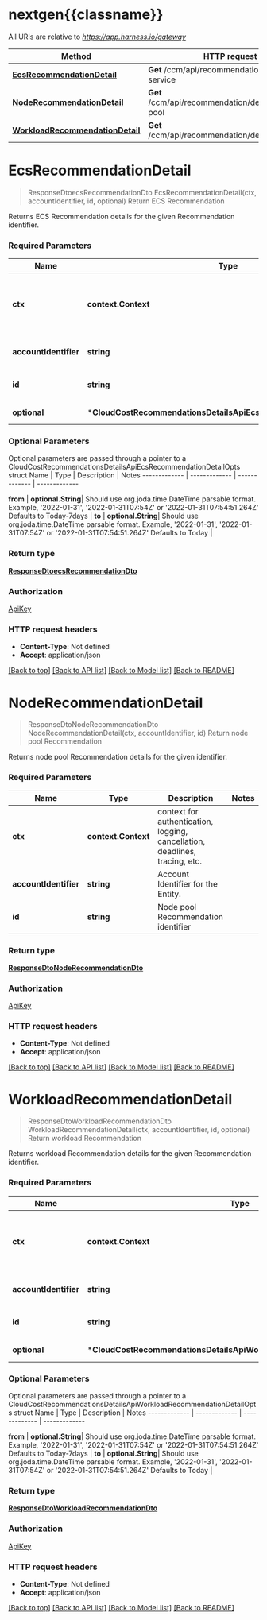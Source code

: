 # nextgen{{classname}}

All URIs are relative to *https://app.harness.io/gateway*

Method | HTTP request | Description
------------- | ------------- | -------------
[**EcsRecommendationDetail**](CloudCostRecommendationsDetailsApi.md#EcsRecommendationDetail) | **Get** /ccm/api/recommendation/details/ecs-service | Return ECS Recommendation
[**NodeRecommendationDetail**](CloudCostRecommendationsDetailsApi.md#NodeRecommendationDetail) | **Get** /ccm/api/recommendation/details/node-pool | Return node pool Recommendation
[**WorkloadRecommendationDetail**](CloudCostRecommendationsDetailsApi.md#WorkloadRecommendationDetail) | **Get** /ccm/api/recommendation/details/workload | Return workload Recommendation

# **EcsRecommendationDetail**
> ResponseDtoecsRecommendationDto EcsRecommendationDetail(ctx, accountIdentifier, id, optional)
Return ECS Recommendation

Returns ECS Recommendation details for the given Recommendation identifier.

### Required Parameters

Name | Type | Description  | Notes
------------- | ------------- | ------------- | -------------
 **ctx** | **context.Context** | context for authentication, logging, cancellation, deadlines, tracing, etc.
  **accountIdentifier** | **string**| Account Identifier for the Entity. | 
  **id** | **string**| ECS Recommendation identifier. | 
 **optional** | ***CloudCostRecommendationsDetailsApiEcsRecommendationDetailOpts** | optional parameters | nil if no parameters

### Optional Parameters
Optional parameters are passed through a pointer to a CloudCostRecommendationsDetailsApiEcsRecommendationDetailOpts struct
Name | Type | Description  | Notes
------------- | ------------- | ------------- | -------------


 **from** | **optional.String**| Should use org.joda.time.DateTime parsable format. Example, &#x27;2022-01-31&#x27;, &#x27;2022-01-31T07:54Z&#x27; or &#x27;2022-01-31T07:54:51.264Z&#x27; Defaults to Today-7days | 
 **to** | **optional.String**| Should use org.joda.time.DateTime parsable format. Example, &#x27;2022-01-31&#x27;, &#x27;2022-01-31T07:54Z&#x27; or &#x27;2022-01-31T07:54:51.264Z&#x27; Defaults to Today | 

### Return type

[**ResponseDtoecsRecommendationDto**](ResponseDTOECSRecommendationDTO.md)

### Authorization

[ApiKey](../README.md#ApiKey)

### HTTP request headers

 - **Content-Type**: Not defined
 - **Accept**: application/json

[[Back to top]](#) [[Back to API list]](../README.md#documentation-for-api-endpoints) [[Back to Model list]](../README.md#documentation-for-models) [[Back to README]](../README.md)

# **NodeRecommendationDetail**
> ResponseDtoNodeRecommendationDto NodeRecommendationDetail(ctx, accountIdentifier, id)
Return node pool Recommendation

Returns node pool Recommendation details for the given identifier.

### Required Parameters

Name | Type | Description  | Notes
------------- | ------------- | ------------- | -------------
 **ctx** | **context.Context** | context for authentication, logging, cancellation, deadlines, tracing, etc.
  **accountIdentifier** | **string**| Account Identifier for the Entity. | 
  **id** | **string**| Node pool Recommendation identifier | 

### Return type

[**ResponseDtoNodeRecommendationDto**](ResponseDTONodeRecommendationDTO.md)

### Authorization

[ApiKey](../README.md#ApiKey)

### HTTP request headers

 - **Content-Type**: Not defined
 - **Accept**: application/json

[[Back to top]](#) [[Back to API list]](../README.md#documentation-for-api-endpoints) [[Back to Model list]](../README.md#documentation-for-models) [[Back to README]](../README.md)

# **WorkloadRecommendationDetail**
> ResponseDtoWorkloadRecommendationDto WorkloadRecommendationDetail(ctx, accountIdentifier, id, optional)
Return workload Recommendation

Returns workload Recommendation details for the given Recommendation identifier.

### Required Parameters

Name | Type | Description  | Notes
------------- | ------------- | ------------- | -------------
 **ctx** | **context.Context** | context for authentication, logging, cancellation, deadlines, tracing, etc.
  **accountIdentifier** | **string**| Account Identifier for the Entity. | 
  **id** | **string**| Workload Recommendation identifier. | 
 **optional** | ***CloudCostRecommendationsDetailsApiWorkloadRecommendationDetailOpts** | optional parameters | nil if no parameters

### Optional Parameters
Optional parameters are passed through a pointer to a CloudCostRecommendationsDetailsApiWorkloadRecommendationDetailOpts struct
Name | Type | Description  | Notes
------------- | ------------- | ------------- | -------------


 **from** | **optional.String**| Should use org.joda.time.DateTime parsable format. Example, &#x27;2022-01-31&#x27;, &#x27;2022-01-31T07:54Z&#x27; or &#x27;2022-01-31T07:54:51.264Z&#x27; Defaults to Today-7days | 
 **to** | **optional.String**| Should use org.joda.time.DateTime parsable format. Example, &#x27;2022-01-31&#x27;, &#x27;2022-01-31T07:54Z&#x27; or &#x27;2022-01-31T07:54:51.264Z&#x27; Defaults to Today | 

### Return type

[**ResponseDtoWorkloadRecommendationDto**](ResponseDTOWorkloadRecommendationDTO.md)

### Authorization

[ApiKey](../README.md#ApiKey)

### HTTP request headers

 - **Content-Type**: Not defined
 - **Accept**: application/json

[[Back to top]](#) [[Back to API list]](../README.md#documentation-for-api-endpoints) [[Back to Model list]](../README.md#documentation-for-models) [[Back to README]](../README.md)

